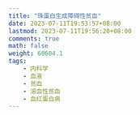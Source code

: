 ```yaml
---
title: "珠蛋白生成障碍性贫血"
date: 2023-07-11T19:53:57+08:00
lastmod: 2023-07-11T19:56:20+08:00
comments: true
math: false
weight: 60604.1
tags:
    - 内科学
    - 血液
    - 贫血
    - 溶血性贫血
    - 血红蛋白病
---
```



